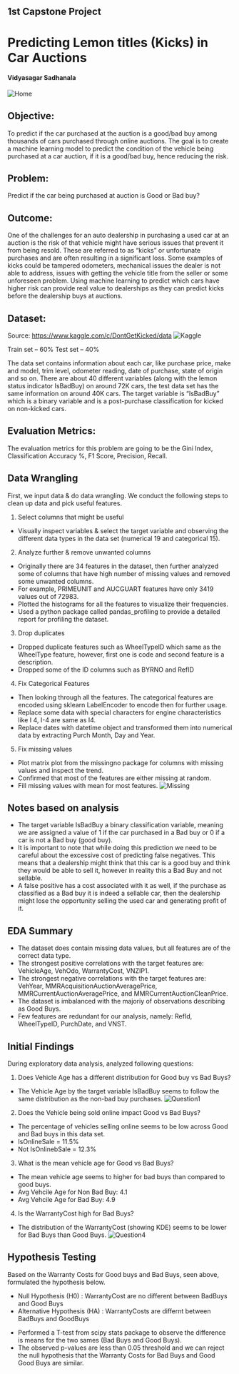 ## 1st Capstone Project

# Predicting Lemon titles (Kicks) in Car Auctions

#### Vidyasagar Sadhanala


![Home]( https://github.com/vidyasagarsadhanala/carvana_lemons/blob/master/images/carvana-header.png)

## Objective:
To predict if the car purchased at the auction is a good/bad buy among thousands of cars purchased through online auctions. The goal is to create a machine learning model to predict the condition of the vehicle being purchased at a car auction, if it is a good/bad buy, hence reducing the risk.  

## Problem:
Predict if the car being purchased at auction is Good or Bad buy?

## Outcome:
One of the challenges for an auto dealership in purchasing a used car at an auction is the risk of that vehicle might have serious issues that prevent it from being resold. These are referred to as “kicks” or unfortunate purchases and are often resulting in a significant loss. Some examples of kicks could be tampered odometers, mechanical issues the dealer is not able to address, issues with getting the vehicle title from the seller or some unforeseen problem. Using machine learning to predict which cars have higher risk can provide real value to dealerships as they can predict kicks before the dealership buys at auctions.

## Dataset:
Source: https://www.kaggle.com/c/DontGetKicked/data
![Kaggle](https://github.com/vidyasagarsadhanala/carvana_lemons/blob/master/images/kaggle_intro.PNG)

Train set – 60%
Test set – 40%

The data set contains information about each car, like purchase price, make and model, trim level, odometer reading, date of purchase, state of origin and so on. There are about 40 different variables (along with the lemon status indicator IsBadBuy) on around 72K cars, the test data set has the same information on around 40K cars. The target variable is “IsBadBuy” which is a binary variable and is a post-purchase classification for kicked on non-kicked cars.

## Evaluation Metrics:
The evaluation metrics for this problem are going to be the Gini Index, Classification Accuracy %, F1 Score, Precision, Recall.


## Data Wrangling
First, we input data & do data wrangling. We conduct the following steps to clean up data and pick useful features.

1. Select columns that might be useful
 * Visually inspect variables & select the target variable and observing the different data types in the data set (numerical 19 and categorical 15).
2. Analyze further & remove unwanted columns
 * Originally there are 34 features in the dataset, then further analyzed some of columns that have high number of missing values and removed some unwanted columns.
 * For example, PRIMEUNIT and AUCGUART features have only 3419 values out of 72983.
 * Plotted the histograms for all the features to visualize their frequencies.
 * Used a python package called pandas_profiling to provide a detailed report for profiling the dataset.
3. Drop duplicates
 * Dropped duplicate features such as WheelTypeID which same as the WheelType feature, however, first one is code and second feature is a description.
 * Dropped some of the ID columns such as BYRNO and RefID
4. Fix Categorical Features
 * Then looking through all the features. The categorical features are encoded using sklearn LabelEncoder to encode then for further usage.
 * Replace some data with special characters for engine characteristics like I 4, I-4 are same as I4.
 * Replace dates with datetime object and transformed them into numerical data by extracting Purch Month, Day and Year.
5. Fix missing values
 * Plot matrix plot from the missingno package for columns with missing values and inspect the trend.
 * Confirmed that most of the features are either missing at random. 
 * Fill missing values with mean for most features.
![Missing](https://github.com/vidyasagarsadhanala/carvana_lemons/blob/master/images/missing.PNG)

## Notes based on analysis
* The target variable IsBadBuy a binary classification variable, meaning we are assigned a value of 1 if the car purchased in a Bad buy or 0 if a car is not a Bad buy (good buy).
* It is important to note that while doing this prediction we need to be careful about the excessive cost of predicting false negatives. This means that a dealership might think that this car is a good buy and think they would be able to sell it, however in reality this a Bad Buy and not sellable.
* A false positive has a cost associated with it as well, if the purchase as classified as a Bad buy it is indeed a sellable car, then the dealership might lose the opportunity selling the used car and generating profit of it.

## EDA Summary
* The dataset does contain missing data values, but all features are of the correct data type.
* The strongest positive correlations with the target features are: VehicleAge, VehOdo, WarrantyCost, VNZIP1.
* The strongest negative correlations with the target features are: VehYear, MMRAcquisitionAuctionAveragePrice, MMRCurrentAuctionAveragePrice, and MMRCurrentAuctionCleanPrice.
* The dataset is imbalanced with the majoriy of observations describing as Good Buys.
* Few features are redundant for our analysis, namely: RefId, WheelTypeID, PurchDate, and VNST.


## Initial Findings
During exploratory data analysis, analyzed following questions:

1. Does Vehicle Age has a different distribution for Good buy vs Bad Buys?
- The Vehicle Age by the target variable IsBadBuy seems to follow the same distribution as the non-bad buy purchases.
![Question1](https://github.com/vidyasagarsadhanala/carvana_lemons/blob/master/images/q1.PNG)
 
2. Does the Vehicle being sold online impact Good vs Bad Buys?
- The percentage of vehicles selling online seems to be low across Good and Bad buys in this data set.
- IsOnlineSale = 11.5%
- Not IsOnlinebSale = 12.3%

3. What is the mean vehicle age for Good vs Bad Buys?
- The mean vehicle age seems to higher for bad buys than compared to good buys.
- Avg Vehcile Age for Non Bad Buy: 4.1
- Avg Vehcile Age for Bad Buy: 4.9

4. Is the WarrantyCost high for Bad Buys?
- The distribution of the WarrantyCost (showing KDE) seems to be lower for Bad Buys than Good Buys.
![Question4](https://github.com/vidyasagarsadhanala/carvana_lemons/blob/master/images/q4.PNG)

## Hypothesis Testing
Based on the Warranty Costs for Good buys and Bad Buys, seen above, formulated the hypothesis below.
- Null Hypothesis (H0) 			: WarrantyCost are no different between BadBuys and Good Buys
- Alternative Hypothesis (HA) 	: WarrantyCosts are differnt between BadBuys and GoodBuys

* Performed a T-test from scipy stats package to observe the difference is means for the two sames (Bad Buys and Good Buys).
* The observed p-values are less than 0.05 threshold and we can reject the null hypothesis that the Warranty Costs for Bad Buys and Good Good Buys are similar.

